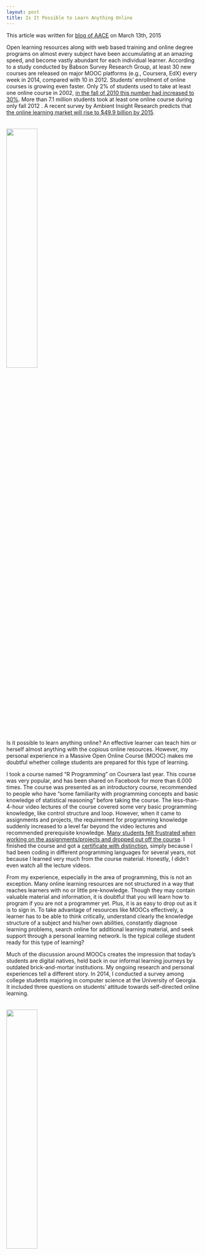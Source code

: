 ```yaml
---
layout: post
title: Is It Possible to Learn Anything Online
---
```


<div class="message">
  This article was written for <a href="http://blog.aace.org">blog of AACE</a> on March 13th, 2015
</div>

<p>Open learning resources along with web based training and online degree programs on almost every subject have been accumulating at an amazing speed, and become vastly abundant for each individual learner. According to a study conducted by Babson Survey Research Group, at least 30 new courses are released on major MOOC platforms (e.g., Coursera, EdX) every week in 2014, compared with 10 in 2012. Students’ enrollment of online courses is growing even faster. Only 2% of students used to take at least one online course in 2002, <a href="http://www.babson.edu/Academics/centers/blank-center/global-research/Documents/going-the-distance.pdf">in the fall of 2010 this number had increased to 30%</a>. More than 7.1 million students took at least one online course during only fall 2012 . A recent survey by Ambient Insight Research predicts that <a href="http://www.virtual-college.co.uk/news/newsitem.aspx?id=c800745262">the online learning market will rise to $49.9 billion by 2015</a>.</p>

<img style="margin-bottom: 20px; margin-top: 20px; width: 40%;"  src="http://blog.aace.org/files/2015/03/2248644717_ffaeeb8e09_z.jpg">

<p>Is it possible to learn anything online? An effective learner can teach him or herself almost anything with the copious online resources. However, my personal experience in a Massive Open Online Course (MOOC) makes me doubtful whether college students are prepared for this type of learning.</p>

<p>I took a course named “R Programming” on Coursera last year. This course was very popular, and has been shared on Facebook for more than 6.000 times. The course was presented as an introductory course, recommended to people who have “some familiarity with programming concepts and basic knowledge of statistical reasoning” before taking the course. The less-than-4-hour video lectures of the course covered some very basic programming knowledge, like control structure and loop. However, when it came to assignments and projects, the requirement for programming knowledge suddenly increased to a level far beyond the video lectures and recommended prerequisite knowledge. <a href="http://www.techpoweredmath.com/r-programming-coursera-review/">Many students felt frustrated when working on the assignments/projects and dropped out off the course</a>. I finished the course and got a <a href="https://www.coursera.org/account/accomplishments/records/2GmkAKKbKPGmjSJk">certificate with distinction</a>, simply because I had been coding in different programming languages for several years, not because I learned very much from the course material. Honestly, I didn’t even watch all the lecture videos.</p>

<p>From my experience, especially in the area of programming, this is not an exception. Many online learning resources are not structured in a way that reaches learners with no or little pre-knowledge.  Though they may contain valuable material and information, it is doubtful that you will learn how to program if you are not a programmer yet. Plus, it is as easy to drop out as it is to sign in. To take advantage of resources like MOOCs effectively, a learner has to be able to think critically, understand clearly the knowledge structure of a subject and his/her own abilities, constantly diagnose learning problems, search online for additional learning material, and seek support through a personal learning network. Is the typical college student ready for this type of learning?</p>

<p>Much of the discussion around MOOCs creates the impression that today’s students are digital natives, held back in our informal learning journeys by outdated brick-and-mortar institutions. My ongoing research and personal experiences tell a different story. In 2014, I conducted  a survey among college students majoring in computer science at the University of Georgia. It included three questions on students’ attitude towards self-directed online learning. </p>

<img style="margin-bottom: 20px; margin-top: 20px; width: 40%;"  src="http://blog.aace.org/files/2015/03/Capture.jpg">

<p>Interestingly enough, the low score of first/second year college students indicate that they did not believe that they can learn sophisticated knowledge through online learning. They didn’t like independent learning very much, and also reported less frequent online search in their learning. A possible interpretation of the difference between first/second year college students to fourth year students is that the college experience actually helps us to develop independent online learning behavior. This is a question worth further exploration.</p>
